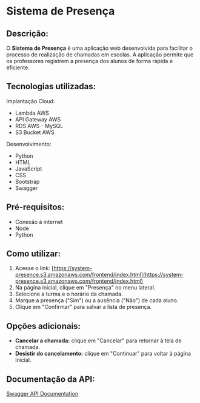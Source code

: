 # Sistema de Presença

## Descrição:

O **Sistema de Presença** é uma aplicação web desenvolvida para facilitar o processo de realização de chamadas em escolas. A aplicação permite que os professores registrem a presença dos alunos de forma rápida e eficiente.

## Tecnologias utilizadas:
Implantação Cloud:
- Lambda AWS
- API Gateway AWS
- RDS AWS - MySQL
- S3 Bucket AWS

Desenvolvimento:
- Python
- HTML
- JavaScript
- CSS
- Bootstrap
- Swagger

## Pré-requisitos:

- Conexão à internet
- Node
- Python

## Como utilizar:

1. Acesse o link: [https://system-presence.s3.amazonaws.com/frontend/index.html](https://system-presence.s3.amazonaws.com/frontend/index.html)
4. Na página inicial, clique em "Presença" no menu lateral.
5. Selecione a turma e o horário da chamada.
6. Marque a presença ("Sim") ou a ausência ("Não") de cada aluno.
7. Clique em "Confirmar" para salvar a lista de presença.

## Opções adicionais:

- **Cancelar a chamada:** clique em "Cancelar" para retornar à tela de chamada.
- **Desistir do cancelamento:** clique em "Continuar" para voltar à página inicial.

## Documentação da API:

[Swagger API Documentation](https://app.swaggerhub.com/apis-docs/sousa8/system-presence/2024-04-01)
